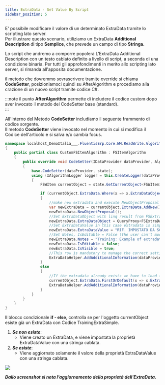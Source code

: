 ```yaml
---
title: ExtraData - Set Value By Script
sidebar_position: 5
---
```


E' possibile modificare il valore di un determinato ExtraData tramite lo scripting lato server.  
Per illustrare questo scenario, utiliziamo un ExtraData **Additional Description** di tipo **Semplice**, che prevede un campo di tipo **Stringa**.  

Lo script che andremo a comporre popolerà L'ExtraData Additional Description con un testo cablato definito a livello di script, a seconda di una condizione binaria. Per tutti gli approfondimenti in merito allo scripting lato server, si rimanda all'apposita documentazione.  

il metodo che dovremmo sovrascrivere tramite override si chiama **CodeSetter**, posizioniamoci quindi su AfterAlgorithm e procediamo alla crazione di un nuovo script tramite codice C#.

:::note
il punto **AfterAlgorithm** permette di includere il codice custom dopo aver invocato il metodo del CodeSetter base (standard).    
:::


All'interno del Metodo **CodeSetter** includiamo il seguente frammento di codice sorgente.  
Il metodo **CodeSetter** viene invocato nel momento in cui si modifica il Codice dell'articolo e si salva e/o cambia focus. 

```cs
namespace localhost_DemoItalia___.FluentisErp.Core.WM.ReadWrite.Algorithms
{
    public partial class CustomFSItemAlgorithm : FSItemAlgorithm
    {
        public override void CodeSetter(IDataProvider dataProvider, AlgorithmState state)
        {
            base.CodeSetter(dataProvider, state);
            using (IAlgorithmLogger logger = this.CreateLogger(dataProvider, "CodeSetter"))
            {
                FSWItem currentObject = state.GetCurrentObject<FSWItem>();

                if (currentObject.ExtraData.Where(x => x.ExtraDataObject.Code == "Model").Count() == 0)
                {
                    //make new extradata and execute NewObjectProposal
                    var newExtraData = currentObject.ExtraData.AddNew();
                    newExtraData.NewObjectProposal();
                    //Set ExtraDataObject with linq result from FSExtraDataObject where Code == ExtraData Code
                    newExtraData.ExtraDataObject = QueryProxy<FSExtraDataObject>.Open(dataProvider).FirstOrDefault(x => x.Code == "Model");
                    //Set ExtraDataValue in this case extradata is simple text.
                    newExtraData.ExtraDataValue = "RIF. IMPOSTATO DA SCRIPT";
                    //Set Notes, IsEditable = False (the user can't modify the value). IsVisible = true the user can see the extradata in the tab.
                    newExtraData.Notes = "Training: Example of extradata simple setted by script";
                    newExtraData.IsEditable = false;
                    newExtraData.IsVisible = true;
                    //This row is mandatory to manage the correct setting of ExtraDataValue
                    ExtraDataHelper.AddAdditionalInformation(dataProvider, currentObject.ExtraData);
                }
                else
                {
                    //If the extradata already exists we have to load the extradata for the currentObject and update only the value. 
                    currentObject.ExtraData.FirstOrDefault(x => x.ExtraDataObject.Code == "Model").ExtraDataValue = "RIF. IMPOSTATO DA SCRIPT";
                    ExtraDataHelper.AddAdditionalInformation(dataProvider, currentObject.ExtraData);
                }
            }
        }
    }
}
```


Il blocco condizionale **if - else**,  controlla se per l'oggetto currentObject esiste già un ExtraData con Codice TrainingExtraSimple.  

1.  ***Se non esiste***:
    *  Viene creato un ExtraData, e viene impostata la proprietà ExtraDataValue con una stringa cablata.  
2.  ***Se esiste***:
    *  Viene aggiornato solamente il valore della proprietà ExtraDataValue con una stringa cablata.  

![](/img/en-US/extradata/20250317161007.png)

***Dallo screenshot si nota l'aggiornamento della proprietà dell'ExtraData.***   